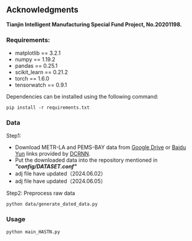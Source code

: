 ## Acknowledgments
**Tianjin Intelligent Manufacturing Special Fund Project, No.20201198.**


### Requirements:

- matplotlib == 3.2.1
- numpy == 1.19.2
- pandas == 0.25.1
- scikit_learn == 0.21.2
- torch == 1.6.0
- tensorwatch == 0.9.1

Dependencies can be installed using the following command:

```
pip install -r requirements.txt
```



### Data

Step1: 

- Download METR-LA and PEMS-BAY data from [Google Drive](https://drive.google.com/open?id=10FOTa6HXPqX8Pf5WRoRwcFnW9BrNZEIX) or [Baidu Yun](https://pan.baidu.com/s/14Yy9isAIZYdU__OYEQGa_g) links provided by [DCRNN](https://github.com/liyaguang/DCRNN).
- Put the downloaded data into the repository mentioned in ***"config/DATASET.conf"***
- adj file have updated（2024.06.02）
- adj file have updated（2024.06.05）

Step2:  Preprocess raw data

```
python data/generate_dated_data.py
```



### Usage

```
python main_HASTN.py
```


